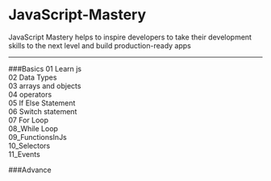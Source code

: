 # JavaScript-Mastery
JavaScript Mastery helps to inspire developers to take their development skills to the next level and build production-ready apps

<hr>
###Basics
01 Learn js<br>
02 Data Types<br>
03 arrays and objects<br>
04 operators<br>
05 If Else Statement<br>
06 Switch statement<br>
07 For Loop<br>
08_While Loop<br>
09_FunctionsInJs<br>
10_Selectors<br>
11_Events<br>


###Advance
